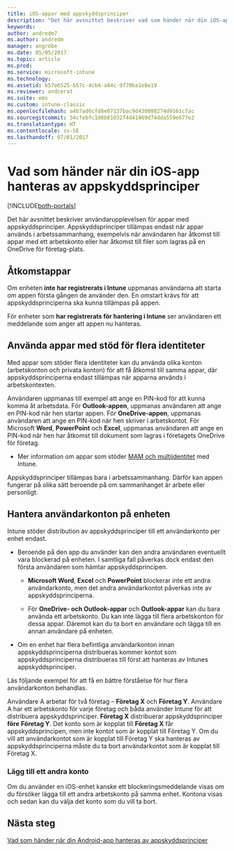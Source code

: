 ```yaml
---
title: iOS-appar med appskyddsprinciper
description: "Det här avsnittet beskriver vad som händer när din iOS-app hanteras av appskyddsprinciper."
keywords: 
author: andredm7
ms.author: andredm
manager: angrobe
ms.date: 05/05/2017
ms.topic: article
ms.prod: 
ms.service: microsoft-intune
ms.technology: 
ms.assetid: b57e6525-b57c-4cb4-a84c-9f70ba1e8e19
ms.reviewer: andcerat
ms.suite: ems
ms.custom: intune-classic
ms.openlocfilehash: a4b7ad6cfd8e07137bac9d430088274d9161c7ac
ms.sourcegitcommit: 34cfebfc1d8b81032f4d41869d74dda559e677e2
ms.translationtype: HT
ms.contentlocale: sv-SE
ms.lasthandoff: 07/01/2017
---
```

# <a name="what-to-expect-when-your-ios-app-is-managed-by-app-protection-policies"></a>Vad som händer när din iOS-app hanteras av appskyddsprinciper

[!INCLUDE[both-portals](./includes/note-for-both-portals.md)]

 Det här avsnittet beskriver användarupplevelsen för appar med appskyddsprinciper. Appskyddsprinciper tillämpas endast när appar används i arbetssammanhang, exempelvis när användaren har åtkomst till appar med ett arbetskonto eller har åtkomst till filer som lagras på en OneDrive för företag-plats.

##  <a name="access-apps"></a>Åtkomstappar

Om enheten **inte har registrerats i Intune** uppmanas användarna att starta om appen första gången de använder den. En omstart krävs för att appskyddsprinciperna ska kunna tillämpas på appen. 

<!--- The following screenshot from the Skype app illustrates this restart request: --->


<!---  ![Screenshot of the iOS device showing PIN prompt](../media/appmanagement/iOS_AppPINPrompt.png) --->

För enheter som **har registrerats för hantering i Intune** ser användaren ett meddelande som anger att appen nu hanteras.

##  <a name="use-apps-with-multi-identity-support"></a>Använda appar med stöd för flera identiteter

Med appar som stöder flera identiteter kan du använda olika konton (arbetskonton och privata konton) för att få åtkomst till samma appar, där appskyddsprinciperna endast tillämpas när apparna används i arbetskontexten.  

Användaren uppmanas till exempel att ange en PIN-kod för att kunna komma åt arbetsdata. För **Outlook-appen**, uppmanas användaren att ange en PIN-kod när hen startar appen. För **OneDrive-appen**, uppmanas användaren att ange en PIN-kod när hen skriver i arbetskontot.  För Microsoft **Word**, **PowerPoint** och **Excel**, uppmanas användaren att ange en PIN-kod när hen har åtkomst till dokument som lagras i företagets OneDrive för företag.

- Mer information om appar som stöder [MAM och multiidentitet](https://www.microsoft.com/cloud-platform/microsoft-intune-apps) med Intune.

Appskyddsprinciper tillämpas bara i arbetssammanhang. Därför kan appen fungerar på olika sätt beroende på om sammanhanget är arbete eller personligt.

##  <a name="manage-user-accounts-on-the-device"></a>Hantera användarkonton på enheten

Intune stöder distribution av appskyddsprinciper till ett användarkonto per enhet endast.

* Beroende på den app du använder kan den andra användaren eventuellt vara blockerad på enheten. I samtliga fall påverkas dock endast den första användaren som hämtar appskyddsprincipen.
  * **Microsoft Word**, **Excel** och **PowerPoint** blockerar inte ett andra användarkonto, men det andra användarkontot påverkas inte av appskyddsprinciperna.  

  * För **OneDrive- och Outlook-appar** och **Outlook-appar** kan du bara använda ett arbetskonto. Du kan inte lägga till flera arbetskonton för dessa appar. Däremot kan du ta bort en användare och lägga till en annan användare på enheten.

* Om en enhet har flera befintliga användarkonton innan appskyddsprinciperna distribueras kommer kontot som appskyddsprinciperna distribueras till först att hanteras av Intunes appskyddsprinciper.


Läs följande exempel för att få en bättre förståelse för hur flera användarkonton behandlas.

Användare A arbetar för två företag – **Företag X** och **Företag Y**. Användare A har ett arbetskonto för varje företag och båda använder Intune för att distribuera appskyddsprinciper. **Företag X** distribuerar appskyddsprinciper **före** **Företag Y**. Det konto som är kopplat till **Företag X** får appskyddsprincipen, men inte kontot som är kopplat till Företag Y. Om du vill att användarkontot som är kopplat till Företag Y ska hanteras av appskyddsprinciperna måste du ta bort användarkontot som är kopplat till Företag X.

### <a name="add-a-second-account"></a>Lägg till ett andra konto

Om du använder en iOS-enhet kanske ett blockeringsmeddelande visas om du försöker lägga till ett andra arbetskonto på samma enhet. Kontona visas och sedan kan du välja det konto som du vill ta bort.

## <a name="next-steps"></a>Nästa steg
[Vad som händer när din Android-app hanteras av appskyddsprinciper](end-user-mam-apps-android.md)
